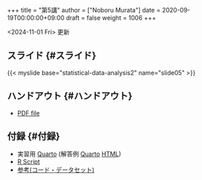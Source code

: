 +++
title = "第5講"
author = ["Noboru Murata"]
date = 2020-09-19T00:00:00+09:00
draft = false
weight = 1006
+++

<span class="timestamp-wrapper"><span class="timestamp">&lt;2024-11-01 Fri&gt; </span></span> 更新


## スライド {#スライド}

{{< myslide base="statistical-data-analysis2" name="slide05" >}}


## ハンドアウト {#ハンドアウト}

-   [PDF file](https://noboru-murata.github.io/statistical-data-analysis2/pdfs/slide05.pdf)


## 付録 {#付録}

-   実習用 [Quarto](https://raw.githubusercontent.com/noboru-murata/statistical-data-analysis2/refs/heads/master/docs/code/practice05.qmd) (解答例 [Quarto](https://noboru-murata.github.io/statistical-data-analysis2/code/sample-code05.qmd) [HTML](https://noboru-murata.github.io/statistical-data-analysis2/code/sample-code05.html))
-   [R Script](https://noboru-murata.github.io/statistical-data-analysis2/code/slide05.R)
-   [参考(コード・データセット)](https://noboru-murata.github.io/statistical-data-analysis2/data/data05.zip)
